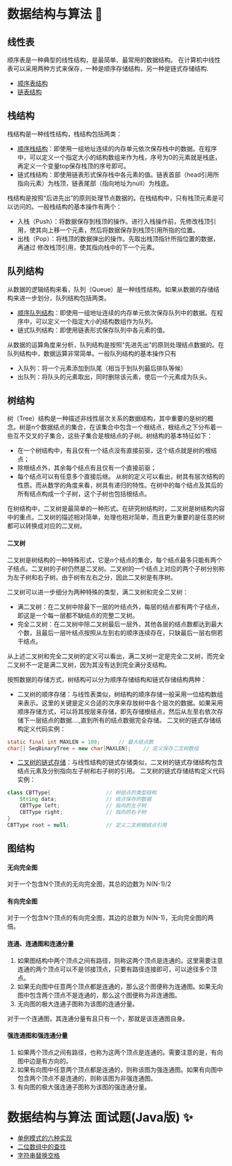 # <a id="top"></a>数据结构与算法 :dizzy:
## 线性表
顺序表是一种典型的线性结构，是最简单、最常用的数据结构。
在计算机中线性表可以采用两种方式来保存，一种是顺序存储结构，另一种是链式存储结构.
- [顺序表结构](./src/dataStructure/orderList#top)
- [链表结构](./src/dataStructure/linkedList#top)

## 栈结构
栈结构是一种线性结构，栈结构包括两类：
- [顺序栈结构](./src/dataStructure/stack#top)：即使用一组地址连续的内存单元依次保存栈中的数据。在程序中，可以定义一个指定大小的结构数组来作为栈，序号为0的元素就是栈底，再定义一个变量top保存栈顶的序号即可。
- 链式栈结构：即使用链表形式保存栈中各元素的值。链表首部（head引用所指向元素）为栈顶，链表尾部（指向地址为null）为栈底。

栈结构是按照“后进先出”的原则处理节点数据的。在栈结构中，只有栈顶元素是可以访问的。一般栈结构的基本操作有两个：
- 入栈（Push）：将数据保存到栈顶的操作。进行入栈操作前，先修改栈顶引用，使其向上移一个元素，然后将数据保存到栈顶引用所指的位置。
- 出栈（Pop）：将栈顶的数据弹出的操作。先取出栈顶指针所指位置的数据，再通过 修改栈顶引用，使其指向栈中的下一个元素。

## 队列结构
从数据的逻辑结构来看，队列（Queue）是一种线性结构。如果从数据的存储结构来进一步划分，队列结构包括两类。
- [顺序队列结构](./src/dataStructure/queue#top)：即使用一组地址连续的内存单元依次保存队列中的数据。在程序中，可以定义一个指定大小的结构数组作为队列。
- 链式队列结构：即使用链表形式保存队列中各元素的值。

从数据的运算角度来分析，队列结构是按照“先进先出”的原则处理结点数据的。在队列结构中，数据运算非常简单。一般队列结构的基本操作只有
- 入队列：将一个元素添加到队尾（相当于到队列最后排队等候）
- 出队列：将队头的元素取出，同时删除该元素，使后一个元素成为队头。

## 树结构
树（Tree）结构是一种描述非线性层次关系的数据结构，其中重要的是树的概念。树是n个数据结点的集合，在该集合中包含一个根结点，根结点之下分布着一些互不交叉的子集合，这些子集合是根结点的子树。树结构的基本特征如下：
- 在一个树结构中，有且仅有一个结点没有直接前驱，这个结点就是树的根结点；
- 除根结点外，其余每个结点有且仅有一个直接前驱；
- 每个结点可以有任意多个直接后继。
从树的定义可以看出，树具有层次结构的性质。而从数学的角度来看，树具有递归的特性。在树中的每个结点及其后的所有结点构成一个子树，这个子树也包括根结点。

在树结构中，二叉树是最简单的一种形式。在研究树结构时，二叉树是树结构内容中的重点。二叉树的描述相对简单，处理也相对简单，而且更为重要的是任意的树都可以转换成对应的二叉树。
#### 二叉树
二叉树是树结构的一种特殊形式，它是n个结点的集合，每个结点最多只能有两个子结点。二叉树的子树仍然是二叉树。二叉树的一个结点上对应的两个子树分别称为左子树和右子树。由于树有左右之分，因此二叉树是有序树。

二叉树可以进一步细分为两种特殊的类型，满二叉树和完全二叉树：
- 满二叉树：在二叉树中除最下一层的叶结点外，每层的结点都有两个子结点，即这是一个每一层都不缺结点的完整二叉树。
- 完全二叉树：在二叉树中除二叉树最后一层外，其他各层的结点数都达到最大个数，且最后一层叶结点按照从左到右的顺序连续存在，只缺最后一层右侧若干结点。

从上述二叉树和完全二叉树的定义可以看出，满二叉树一定是完全二叉树，而完全二叉树不一定是满二叉树，因为其没有达到完全满分支结构。

按照数据的存储方式，树结构可以分为顺序存储结构和链式存储结构两种：
- 二叉树的顺序存储：与线性表类似，树结构的顺序存储一般采用一位结构数组来表示。这里的关键是定义合适的次序来存放树中各个层次的数据。如果采用顺序存储方式，可以将其按层来存储，即先存储根结点，然后从左至右依次存储下一层结点的数据....,直到所有的结点数据完全存储。
二叉树的链式存储结构定义代码实例：
```java
static final int MAXLEN = 100;		// 最大结点数
char[] SeqBinaryTree = new char[MAXLEN];	// 定义保存二叉树数组
```
- [二叉树的链式存储](./src/dataStructure/tree#top)：与线性结构的链式存储类似，二叉树的链式存储结构包含结点元素及分别指向左子树和右子树的引用。
二叉树的链式存储结构定义代码实例：
```java
class CBTType{					// 树结点的类型结构
	String data;				// 结点保存的数据
	CBTType left;				// 指向的左子树
	CBTType right;				// 指向的右子树
}
CBTType root = null;			// 定义二叉树根结点引用
```

## 图结构
#### 无向完全图
对于一个包含N个顶点的无向完全图，其总的边数为 N(N-1)/2
#### 有向完全图
对于一个包含N个顶点的有向完全图，其边的总数为 N(N-1)，无向完全图的两倍。
#### 连通、连通图和连通分量
1. 如果图结构中两个顶点之间有路径，则称这两个顶点是连通的。这里需要注意连通的两个顶点可以不是邻接顶点，只要有路径连接即可，可以途径多个顶点。
2. 如果无向图中任意两个顶点都是连通的，那么这个图便称为连通图。如果无向图中包含两个顶点不是连通的，那么这个图便称为非连通图。
3. 无向图的极大连通子图称为该图的连通分量。

对于一个连通图，其连通分量有且只有一个，那就是该连通图自身。
#### 强连通图和强连通分量
1. 如果两个顶点之间有路径，也称为这两个顶点是连通的。需要注意的是，有向图中边是有方向的。
2. 如果有向图中任意两个顶点都是连通的，则称该图为强连通图。如果有向图中包含两个顶点不是连通的，则称该图为非强连通图。
3. 有向图的极大强连通子图称为该图的强连通分量。

# 数据结构与算法 面试题(Java版) :sparkles:

- [单例模式的六种实现](./src/review02#top)
- [二位数组中的查找](https://github.com/yilong0722/Data-structure-and-algorithm-Java/tree/master/src/review03#top)
- [字符串替换空格](./src/review04#top) 
